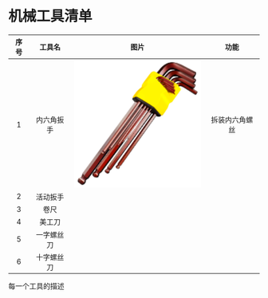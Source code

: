 # 机械工具清单

<!-- <style>
th, td {
    text-align: center;
}
td {
    height: 256px;
}
table th:nth-of-type(1) {
    width: 7%;
}
table th:nth-of-type(2) {
    width: 13%;
}
table th:nth-of-type(3) {
    width: 40%;
}
table th:nth-of-type(4) {
    width: 40%;
}
</style> -->

|  序号   |  工具名   |  图片   |  功能   |
| :-: | :-: | :-: | :-: |
|   1  |  内六角扳手   | <img src="./img/内六角扳手.png" width="256px" height="256px">    |  拆装内六角螺丝   |
|   2  |  活动扳手   |     |     |
|   3  |  卷尺   |     |     |
|   4  |  美工刀   |     |     |
|   5  |  一字螺丝刀   |     |     |
|   6  |  十字螺丝刀   |     |     |



每一个工具的描述